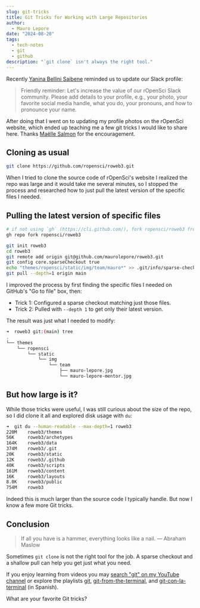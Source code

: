 ```yaml
---
slug: git-tricks
title: Git Tricks for Working with Large Repositories
author:
  - Mauro Lepore
date: "2024-08-20"
tags:
  - tech-notes
  - git
  - github
description: "`git clone` isn't always the right tool."
---
```


Recently [Yanina Bellini Saibene](/author/yanina-bellini-saibene/) reminded us
to update our Slack profile:

> Friendly reminder: Let's increase the value of our rOpenSci Slack community.
Please add details to your profile, e.g., your photo, your favorite social media
handle, what you do, your pronouns, and how to pronounce your name.

After doing that I went on to updating my profile photos on the rOpenSci
website, which ended up teaching me a few git tricks I would like to share here.
Thanks [Maëlle Salmon](/author/ma%C3%ABlle-salmon/) for the encouragement.

## Cloning as usual

```bash
git clone https://github.com/ropensci/roweb3.git
```

When I tried to clone the source code of rOpenSci's website I realized the repo
was large and it would take me several minutes, so I stopped the process and
researched how to just pull the latest version of the specific files I needed.

## Pulling the latest version of specific files

```bash
# if not using `gh` (https://cli.github.com/), fork ropensci/roweb3 from GitHub
gh repo fork ropensci/roweb3

git init roweb3
cd roweb3
git remote add origin git@github.com/maurolepore/roweb3.git
git config core.sparseCheckout true
echo "themes/ropensci/static/img/team/mauro*" >> .git/info/sparse-checkout
git pull --depth=1 origin main
```

I improved the process by first finding the specific files I needed on GitHub's
"Go to file" box, then:

* Trick 1: Configured a sparse checkout matching just those files.
* Trick 2: Pulled with `--depth 1` to get only their latest version.

The result was just what I needed to modify:

```bash
➜  roweb3 git:(main) tree
.
└── themes
    └── ropensci
        └── static
            └── img
                └── team
                    ├── mauro-lepore.jpg
                    └── mauro-lepore-mentor.jpg
```

## But how large is it?

While those tricks were useful, I was still curious about the size of the repo,
so I did clone it all and explored disk usage with `du`:

```bash
➜  git du --human-readable --max-depth=1 roweb3
220M    roweb3/themes
56K     roweb3/archetypes
164K    roweb3/data
374M    roweb3/.git
20K     roweb3/static
12K     roweb3/.github
40K     roweb3/scripts
161M    roweb3/content
16K     roweb3/layouts
8.0K    roweb3/public
754M    roweb3
```

Indeed this is much larger than the source code I typically handle. But now I
know a few more Git tricks.

## Conclusion

> If all you have is a hammer, everything looks like a nail. — Abraham Maslow

Sometimes `git clone` is not the right tool for the job. A sparse checkout and a
shallow pull can help you get just what you need.

If you enjoy learning from videos you may [search "git" on my YouTube
channel](https://www.youtube.com/leporemauro/search?query=git) or explore the
playlists
[git](https://www.youtube.com/playlist?list=PLvgdJdJDL-AOHkwiaMvYhPKVjiD9vzZIo),
[git-from-the-terminal](https://www.youtube.com/playlist?list=PLvgdJdJDL-AMyv06bsXoXkGmxmaV9U6Ts),
and
[git-con-la-terminal](https://www.youtube.com/playlist?list=PLvgdJdJDL-APwLSt89PJgI72UGVNUjOKl)
(in Spanish).

What are your favorite Git tricks?
